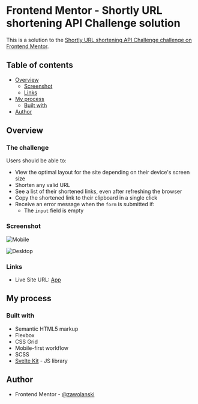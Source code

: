 # Frontend Mentor - Shortly URL shortening API Challenge solution

This is a solution to the [Shortly URL shortening API Challenge challenge on Frontend Mentor](https://www.frontendmentor.io/challenges/url-shortening-api-landing-page-2ce3ob-G).

## Table of contents

- [Overview](#overview)
  - [Screenshot](#screenshot)
  - [Links](#links)
- [My process](#my-process)
  - [Built with](#built-with)
- [Author](#author)

## Overview

### The challenge

Users should be able to:

- View the optimal layout for the site depending on their device's screen size
- Shorten any valid URL
- See a list of their shortened links, even after refreshing the browser
- Copy the shortened link to their clipboard in a single click
- Receive an error message when the `form` is submitted if:
  - The `input` field is empty

### Screenshot

![Mobile](https://github.com/zawolanski/url-shortening-API-landing-page/assets/61630877/97ff8790-d8a2-4b99-bf90-966e2c829a6d)

![Desktop](https://github.com/zawolanski/url-shortening-API-landing-page/assets/61630877/9234c6fb-aaf7-41b0-999d-7d23f1b53b1b)

### Links

- Live Site URL: [App](https://url-shortening-api-landing-page-five.vercel.app)

## My process

### Built with

- Semantic HTML5 markup
- Flexbox
- CSS Grid
- Mobile-first workflow
- SCSS
- [Svelte Kit](https://kit.svelte.dev) - JS library

## Author

- Frontend Mentor - [@zawolanski](https://www.frontendmentor.io/profile/zawolanski)

